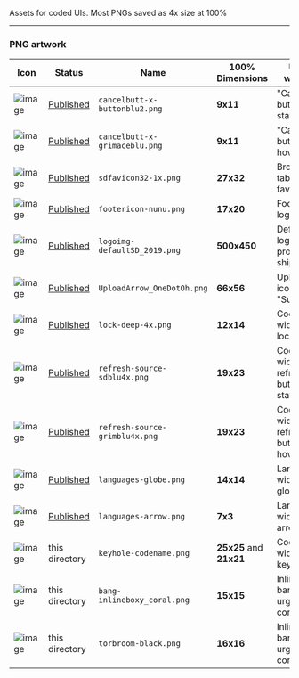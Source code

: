 Assets for coded UIs. Most PNGs saved as 4x size at 100%

---

### PNG artwork
Icon | Status | Name | 100% Dimensions | Used where?
--- | --- | --- | --- | ---
![image](https://user-images.githubusercontent.com/8262612/61999754-c93a8680-b07c-11e9-987c-201035db96a5.png) | [Published](https://drive.google.com/open?id=1oKaY-p0LXC-WKnJ_4fCwborbXnuT0a9Z) | `cancelbutt-x-buttonblu2.png` | **9x11** | "Cancel" buttons, static
![image](https://user-images.githubusercontent.com/8262612/61999793-abb9ec80-b07d-11e9-8dea-ea937081cc8b.png) | [Published](https://drive.google.com/open?id=1KqfpygCVAm_Ib98YMsaae1I75lcypeGm) | `cancelbutt-x-grimaceblu.png` | **9x11** | "Cancel" buttons, hover
![image](https://user-images.githubusercontent.com/8262612/61999968-93e46780-b081-11e9-92fb-581c76dcdce7.png) | [Published](https://drive.google.com/open?id=1hmLVjstkl6A6lmsEWbbOr0_UN-0ioMgX) | `sdfavicon32-1x.png` | **27x32** | Browser tab favicon
![image](https://user-images.githubusercontent.com/8262612/62432141-0a691100-b6e3-11e9-95c8-12da8c995bef.png) | [Published](https://drive.google.com/open?id=1vr3gwn8daiL33s63T_kxBY-gqy_yXy4w) | `footericon-nunu.png` | **17x20** | Footer logo
![image](https://user-images.githubusercontent.com/8262612/61999977-cdb56e00-b081-11e9-8056-b467cfa97120.png) | [Published](https://drive.google.com/open?id=1rP39Pz5yVGAqRhtRGmimXVotRXHOsE_O) | `logoimg-defaultSD_2019.png` | **500x450** | Default logo product ships with
![image](https://user-images.githubusercontent.com/8262612/62000029-c5a9fe00-b082-11e9-932c-4a60e87200e7.png) | [Published](https://drive.google.com/open?id=1XsSCWZCMPNUsV60hBDsbn5W-HOa_Ry4A) | `UploadArrow_OneDotOh.png` | **66x56** | Upload icon on "Submit"
![image](https://user-images.githubusercontent.com/8262612/61999962-61d30580-b081-11e9-84c5-05e2810ac785.png) | [Published](https://drive.google.com/open?id=1XbJvqIJXS07sApjHuLbImZFJHwpBZweU) | `lock-deep-4x.png` | **12x14** | Codename widget lock
![image](https://user-images.githubusercontent.com/8262612/61999931-c2ae0e00-b080-11e9-9e16-286c1b9abc54.png) | [Published](https://drive.google.com/open?id=1VdG_eYczlNzucLoGWKVKdEDBvL5Rf9s0) | `refresh-source-sdblu4x.png` | **19x23** | Codename widget, refresh button static
![image](https://user-images.githubusercontent.com/8262612/61999937-e83b1780-b080-11e9-982c-3e4c0fc9f8d1.png) | [Published](https://drive.google.com/open?id=1YGAvv2Cydn9RgJgE3pxP1nzEhM-jXhpB) | `refresh-source-grimblu4x.png` | **19x23** | Codename widget, refresh button hover
![image](https://user-images.githubusercontent.com/8262612/62000059-934cd080-b083-11e9-99af-0a0796acd6fc.png) | [Published](https://drive.google.com/open?id=1n5AMxnbr2c4Z2mU9iem1wbH7_Lw1jsHe) | `languages-globe.png` | **14x14** | Languages widget, globe
![image](https://user-images.githubusercontent.com/8262612/62000088-fdfe0c00-b083-11e9-9a3d-d9b1d5e3c745.png) | [Published](https://drive.google.com/open?id=1NA4cX_qptRVPsrL9ExoW9Tykqz4NbVai) | `languages-arrow.png` | **7x3** | Languages widget, arrow
![image](https://user-images.githubusercontent.com/8262612/63056811-b22dce00-be9d-11e9-9371-7b6eb1b1412e.png) | this directory | `keyhole-codename.png` | **25x25** and **21x21** | Codename widget, keyhole
![image](https://user-images.githubusercontent.com/8262612/63057210-95de6100-be9e-11e9-80c4-02074982ab16.png) | this directory | `bang-inlineboxy_coral.png` | **15x15** | Inline bang, urgent coral
![image](https://user-images.githubusercontent.com/8262612/67990225-83004080-fbf2-11e9-8eb1-36cd0b304e1c.png) | this directory | `torbroom-black.png` | **16x16** | Inline bang, urgent coral
